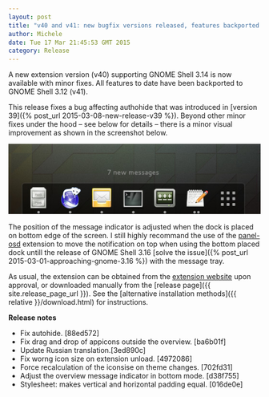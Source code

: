 ```yaml
---
layout: post
title: "v40 and v41: new bugfix versions released, features backported to GNOME Shell 3.12"
author: Michele
date: Tue 17 Mar 21:45:53 GMT 2015
category: Release
---
```


A new extension version (v40) supporting GNOME Shell 3.14 is now available with minor fixes. All features to date have been backported to GNOME Shell 3.12 (v41).

<!--more-->

This release fixes a bug affecting authohide that was introduced in [version 39]({% post_url 2015-03-08-new-release-v39 %}). Beyond other minor fixes under the hood &ndash; see below for details &ndash; there is a minor visual improvement as shown in the screenshot below.

<a href="/media/v40.jpg"><img
src="/media/v40.jpg" alt="Dash to dock v40 massage indicators" class="center"></a>

The position of the message indicator is adjusted when the dock is placed on bottom edge of the screen. I still highly recommand the use of the [panel-osd](https://extensions.gnome.org/extension/708/panel-osd/) extension to move the notification on top when using the bottom placed dock untill the release of GNOME Shell 3.16 [solve the issue]({% post_url 2015-03-01-approaching-gnome-3.16 %}) with the message tray.

As usual, the extension can be obtained from the [extension website](https://extensions.gnome.org/extension/307/dash-to-dock/) upon approval, or downloaded manually from the [release page]({{ site.release_page_url }}). See the [alternative installation methods]({{ relative }}/download.html) for instructions. 

**Release notes**

* Fix autohide. [88ed572]
* Fix drag and drop of appicons outside the overview. [ba6b01f]
* Update Russian translation.[3ed890c]
* Fix worng icon size on extension unload. [4972086]
* Force recalculation of the iconsise on theme changes. [702fd31]
* Adjust the overview message indicator in bottom mode. [d38f755]
* Stylesheet: makes vertical and horizontal padding equal. [016de0e]
